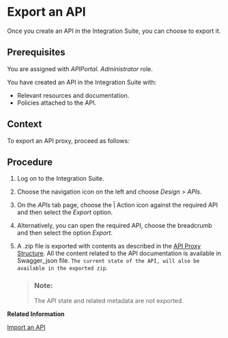 <!-- loio420abb6ec7564c97b786c184b4fa0746 -->

<link rel="stylesheet" type="text/css" href="../css/sap-icons.css"/>

# Export an API

Once you create an API in the Integration Suite, you can choose to export it.



## Prerequisites

You are assigned with *APIPortal. Administrator* role.

You have created an API in the Integration Suite with:

-   Relevant resources and documentation.
-   Policies attached to the API.



## Context

To export an API proxy, proceed as follows:



## Procedure

1.  Log on to the Integration Suite.

2.  Choose the navigation icon on the left and choose *Design* \> *APIs*.

3.  On the *APIs* tab page, choose the <span class="SAP-icons"></span> Action icon against the required API and then select the *Export* option.

4.  Alternatively, you can open the required API, choose the breadcrumb and then select the option *Export*.

5.  A .zip file is exported with contents as described in the [API Proxy Structure](api-proxy-structure-4dfd54a.md). All the content related to the API documentation is available in Swagger\_json file. `The current state of the API, will also be available in the exported zip`.

    > ### Note:  
    > The API state and related metadata are not exported.


**Related Information**  


[Import an API](import-an-api-9342a93.md "This topic describes how to import an existing API definition into the Integration Suite.")

